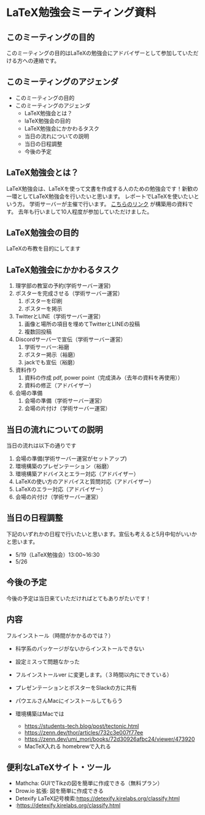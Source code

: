 # LaTeX勉強会ミーティング資料
## このミーティングの目的

このミーティングの目的はLaTeXの勉強会にアドバイザーとして参加していただける方への連絡です。

## このミーティングのアジェンダ

- このミーティングの目的
- このミーティングのアジェンダ
  - LaTeX勉強会とは？
  - laTeX勉強会の目的
  - LaTeX勉強会にかかわるタスク
  - 当日の流れについての説明
  - 当日の日程調整
  - 今後の予定

## LaTeX勉強会とは？

LaTeX勉強会は、LaTeXを使って文書を作成する人のための勉強会です！新歓の一環としてLaTeX勉強会を行いたいと思います。
レポートでLaTeXを使いたいという方。
学術サーバーが主催で行います。
[こちらのリンク](https://github.com/vyuma/LaTeX_repo)
が構築用の資料です。
去年も行いまして10人程度が参加していただけました。

## LaTeX勉強会の目的

LaTeXの布教を目的にしてます

## LaTeX勉強会にかかわるタスク

1. 理学部の教室の予約(学術サーバー運営)
2. ポスターを完成させる（学術サーバー運営）
   1. ポスターを印刷
   2. ポスターを掲示
3. TwitterとLINE（学術サーバー運営）
   1. 画像と場所の項目を埋めてTwitterとLINEの投稿
   2. 複数回投稿
4. Discordサーバーで宣伝（学術サーバー運営）
   1. 学術サーバー:裕磨
   2. ポスター掲示（裕磨）
   3. jackでも宣伝（裕磨）
5. 資料作り
   1. 資料の作成 pdf, power point（完成済み（去年の資料を再使用））
   2. 資料の修正（アドバイザー）
6. 会場の準備
   1. 会場の準備（学術サーバー運営）
   2. 会場の片付け（学術サーバー運営）

## 当日の流れについての説明

当日の流れは以下の通りです
1. 会場の準備(学術サーバー運営がセットアップ)
2. 環境構築のプレゼンテーション（裕磨）
3. 環境構築アドバイスとエラー対応（アドバイザー）
4. LaTeXの使い方のアドバイスと質問対応（アドバイザー）
5. LaTeXのエラー対応（アドバイザー）
6. 会場の片付け（学術サーバー運営）


## 当日の日程調整

下記のいずれかの日程で行いたいと思います。宣伝も考えると5月中旬がいいかと思います。


- 5/19（LaTeX勉強会）13:00~16:30
- 5/26


## 今後の予定
今後の予定は当日来ていただければとてもありがたいです！


## 内容
フルインストール（時間がかかるのでは？）
- 科学系のパッケージがないからインストールできない
- 設定ミスって問題なかった
- フルインストールver に変更します。（３時間以内にできている）

- プレゼンテーションとポスターをSlackの方に共有
- パウエルさんMacにインストールしてもらう 
- 環境構築はMacでは
  - https://students-tech.blog/post/tectonic.html
  - https://zenn.dev/thor/articles/732c3e007f77ee
  - https://zenn.dev/umi_mori/books/72d30926afbc24/viewer/473920
  - MacTeX入れる homebrewで入れる

## 便利なLaTeXサイト・ツール

- Mathcha: GUIでTikzの図を簡単に作成できる（無料プラン）
- Drow.io 拡張: 図を簡単に作成できる 
- Detexify LaTeX記号検索:https://detexify.kirelabs.org/classify.html
- :https://detexify.kirelabs.org/classify.html
